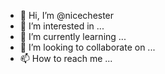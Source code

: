 - 👋 Hi, I’m @nicechester
- 👀 I’m interested in ...
- 🌱 I’m currently learning ...
- 💞️ I’m looking to collaborate on ...
- 📫 How to reach me ...

<!---
nicechester/nicechester is a ✨ special ✨ repository because its `README.md` (this file) appears on your GitHub profile.
You can click the Preview link to take a look at your changes.
--->
